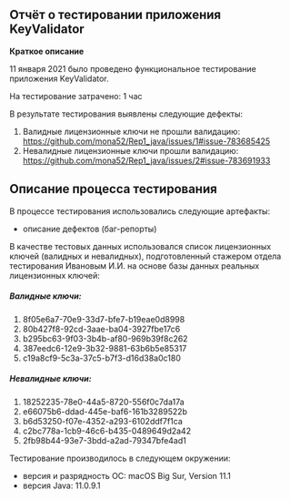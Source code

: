 ## **Отчёт о тестировании приложения KeyValidator**
**Краткое описание** 

11 января 2021 было проведено функциональное тестирование приложения KeyValidator.

На тестирование затрачено: 1 час

В результате тестирования выявлены следующие дефекты:

1. Валидные лицензионные ключи не прошли валидацию: https://github.com/mona52/Rep1_java/issues/1#issue-783685425
1. Невалидные лицензионные ключи прошли валидацию: https://github.com/mona52/Rep1_java/issues/2#issue-783691933

## **Описание процесса тестирования**
В процессе тестирования использовались следующие артефакты:

- описание дефектов (баг-репорты)

В качестве тестовых данных использовался список лицензионных ключей (валидных и невалидных), подготовленный стажером отдела тестирования Ивановым И.И. на основе базы данных реальных лицензионных ключей:

##### *Валидные ключи:*

1. 8f05e6a7-70e9-33d7-bfe7-b19eae0d8998
1. 80b427f8-92cd-3aae-ba04-3927fbe17c6
1. b295bc63-9f03-3b4b-af80-969b39f8c262
1. 387eedc6-12e9-3b32-9881-63b6b5e85317
1. c19a8cf9-5c3a-37c5-b7f3-d16d38a0c180

##### *Невалидные ключи:*

1. 18252235-78e0-44a5-8720-556f0c7da17a
1. e66075b6-ddad-445e-baf6-161b3289522b
1. b6d53250-f07e-4352-a293-6102ddf7f1ca
1. c2bc778a-1cb9-46c6-b435-0489649d2a42
1. 2fb98b44-93e7-3bdd-a2ad-79347bfe4ad1


Тестирование производилось в следующем окружении:
- версия и разрядность ОС: macOS Big Sur, Version 11.1
- версия Java: 11.0.9.1